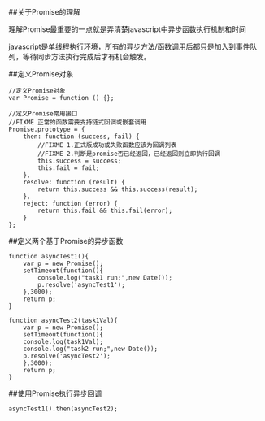 ##关于Promise的理解

理解Promise最重要的一点就是弄清楚javascript中异步函数执行机制和时间

javascript是单线程执行环境，所有的异步方法/函数调用后都只是加入到事件队列，等待同步方法执行完成后才有机会触发。

##定义Promise对象

	//定义Promise对象
	var Promise = function () {};

	//定义Promise常用接口
	//FIXME 正常的函数需要支持链式回调或嵌套调用
	Promise.prototype = {
		then: function (success, fail) {
			//FIXME 1.正式版成功或失败函数应该为回调列表
			//FIXME 2.判断是promise否已经返回，已经返回则立即执行回调
			this.success = success;
			this.fail = fail;
		},
		resolve: function (result) {
			return this.success && this.success(result);
		},
		reject: function (error) {
			return this.fail && this.fail(error);
		}
	};
	
	
##定义两个基于Promise的异步函数

	function asyncTest1(){
		var p = new Promise();
		setTimeout(function(){
			console.log("task1 run;",new Date());
			p.resolve('asyncTest1');
		},3000);
		return p;
	}

	function asyncTest2(task1Val){
		var p = new Promise();
		setTimeout(function(){
		console.log(task1Val);
		console.log("task2 run;",new Date());
		p.resolve('asyncTest2');
		},3000);
		return p;
	}
		
##使用Promise执行异步回调
			
	asyncTest1().then(asyncTest2);
